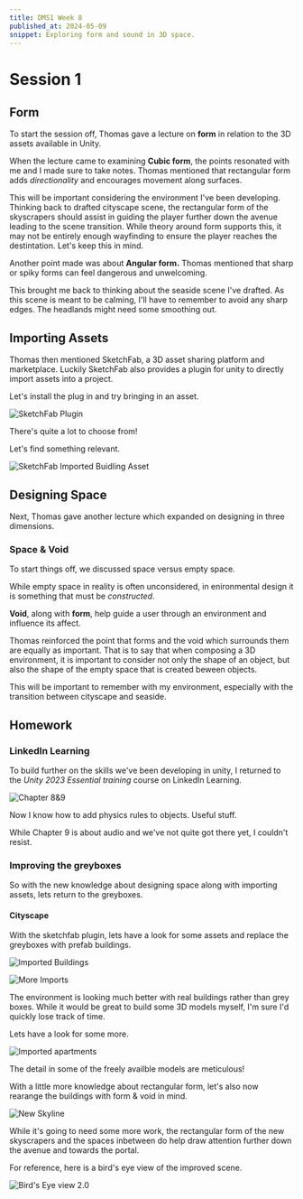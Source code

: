 ```yaml
---
title: DMS1 Week 8
published_at: 2024-05-09
snippet: Exploring form and sound in 3D space.
---
```


# Session 1

## Form

To start the session off, Thomas gave a lecture on **form** in relation to the 3D assets available in Unity.

When the lecture came to examining **Cubic form**, the points resonated with me and I made sure to take notes. Thomas mentioned that rectangular form adds *directionality* and encourages movement along surfaces.

This will be important considering the environment I've been developing. Thinking back to drafted cityscape scene, the rectangular form of the skyscrapers should assist in guiding the player further down the avenue leading to the scene transition. While theory around form supports this, it may not be entirely enough wayfinding to ensure the player reaches the destintation. Let's keep this in mind.

Another point made was about **Angular form.** Thomas mentioned that sharp or spiky forms can feel dangerous and unwelcoming.

This brought me back to thinking about the seaside scene I've drafted. As this scene is meant to be calming, I'll have to remember to avoid any sharp edges. The headlands might need some smoothing out.

## Importing Assets

Thomas then mentioned SketchFab, a 3D asset sharing platform and marketplace. Luckily SketchFab also provides a plugin for unity to directly import assets into a project.

Let's install the plug in and try bringing in an asset.

![SketchFab Plugin](/w08s01/sketchfabplugin.png)

There's quite a lot to choose from!

Let's find something relevant.

![SketchFab Imported Buidling Asset](/w08s01/sketchfabimport.png)


## Designing Space

Next, Thomas gave another lecture which expanded on designing in three dimensions.

### Space & Void

To start things off, we discussed space versus empty space.

While empty space in reality is often unconsidered, in enironmental design it is something that must be *constructed*.

**Void**, along with **form**, help guide a user through an environment and influence its affect.

Thomas reinforced the point that forms and the void which surrounds them are equally as important. That is to say that when composing a 3D environment, it is important to consider not only the shape of an object, but also the shape of the empty space that is created beween objects.

This will be important to remember with my environment, especially with the transition between cityscape and seaside.

## Homework

### LinkedIn Learning

To build further on the skills we've been developing in unity, I returned to the *Unity 2023 Essential training* course on LinkedIn Learning.

![Chapter 8&9](/w08s01/Chapter8-9.png)

Now I know how to add physics rules to objects. Useful stuff. 

While Chapter 9 is about audio and we've not quite got there yet, I couldn't resist.

### Improving the greyboxes

So with the new knowledge about designing space along with importing assets, lets return to the greyboxes.

#### Cityscape

With the sketchfab plugin, lets have a look for some assets and replace the greyboxes with prefab buildings.

![Imported Buildings](/w08s01/Imported_Cityscene/Building1.png)

![More Imports](/w08s01/Imported_Cityscene/skyscrapers.png)

The environment is looking much better with real buildings rather than grey boxes. While it would be great to build some 3D models myself, I'm sure I'd quickly lose track of time.

Lets have a look for some more.

![Imported apartments](/w08s01/Imported_Cityscene/Building2.png)

The detail in some of the freely availble models are meticulous!

With a little more knowledge about rectangular form, let's also now rearange the buildings with form & void in mind.

![New Skyline](/w08s01/Imported_Cityscene/Skyline.png)

While it's going to need some more work, the rectangular form of the new skyscrapers and the spaces inbetween do help draw attention further down the avenue and towards the portal.

For reference, here is a bird's eye view of the improved scene.

![Bird's Eye view 2.0](/w08s01/Imported_Cityscene/overview.png)